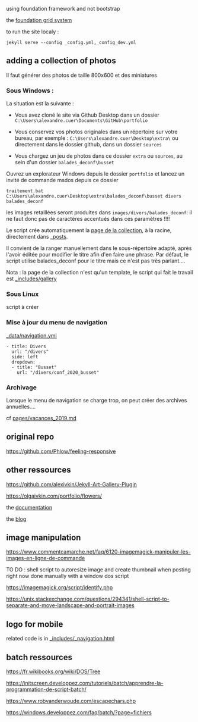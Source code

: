 using foundation framework and not bootstrap 

the [foundation grid system](https://get.foundation/sites/docs-v5/components/grid.html)

to run the site localy :

```
jekyll serve --config _config.yml,_config_dev.yml
```

## adding a collection of photos

Il faut générer des photos de taille 800x600 et des miniatures

### Sous Windows :

La situation est la suivante :

- Vous avez cloné le site via Github Desktop dans un dossier `C:\Users\alexandre.cuer\Documents\GitHub\portfolio`

- Vous conservez vos photos originales dans un répertoire sur votre bureau, par exemple : `C:\Users\alexandre.cuer\Desktop\extra\` ou directement dans le dossier github, dans un dossier `sources`

- Vous chargez un jeu de photos dans ce dossier `extra` ou `sources`, au sein d'un dossier `balades_deconf\busset`

Ouvrez un explorateur Windows depuis le dossier `portfolio` et lancez un invité de commande msdos depuis ce dossier

```
traitement.bat C:\Users\alexandre.cuer\Desktop\extra\balades_deconf\busset divers balades_deconf
```
les images retaillées seront produites dans `images/divers/balades_deconf`: il ne faut donc pas de caractères accentués dans ces paramètres !!!! 

Le script crée automatiquement la [page de la collection](collection.md), à la racine, directement dans [_posts](_posts). 

Il convient de la ranger manuellement dans le sous-répertoire adapté, après l'avoir éditée pour modifier le titre afin d'en faire une phrase. Par défaut, le script utilise balades_deconf pour le titre mais ce n'est pas très parlant....

Nota : la page de la collection n'est qu'un template, le script qui fait le travail est [_includes/gallery](_includes/gallery)

### Sous Linux

script à créer

### Mise à jour du menu de navigation 

[_data/navigation.yml](_data/navigation.yml)

```
- title: Divers
  url: "/divers"
  side: left
  dropdown:
  - title: "Busset"
    url: "/divers/conf_2020_busset"
```

### Archivage

Lorsque le menu de navigation se charge trop, on peut créer des archives annuelles....

cf [pages/vacances_2019.md](pages/vacances_2019.md)

## original repo

https://github.com/Phlow/feeling-responsive

## other ressources

https://github.com/alexivkin/Jekyll-Art-Gallery-Plugin

https://olgaivkin.com/portfolio/flowers/

the [documentation](https://alexandrecuer.github.io/portfolio/documentation)

the [blog](https://alexandrecuer.github.io/portfolio/blog)

## image manipulation

https://www.commentcamarche.net/faq/6120-imagemagick-manipuler-les-images-en-ligne-de-commande

TO DO : shell script to autoresize image and create thumbnail when posting
right now done manually with a window dos script 

https://imagemagick.org/script/identify.php

https://unix.stackexchange.com/questions/294341/shell-script-to-separate-and-move-landscape-and-portrait-images

## logo for mobile

related code is in [_includes/_navigation.html](_includes/_navigation.html)

## batch ressources

https://fr.wikibooks.org/wiki/DOS/Tree

https://initscreen.developpez.com/tutoriels/batch/apprendre-la-programmation-de-script-batch/

https://www.robvanderwoude.com/escapechars.php

https://windows.developpez.com/faq/batch/?page=fichiers

